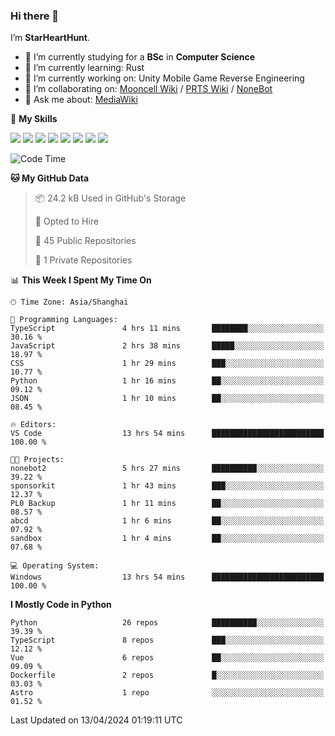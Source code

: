 ### Hi there 👋

I’m **StarHeartHunt**.

- 🏫 I’m currently studying for a **BSc** in **Computer Science**
- 🌱 I’m currently learning: Rust
- 🔭 I’m currently working on: Unity Mobile Game Reverse Engineering
- 👯 I’m collaborating on: [Mooncell Wiki](https://fgo.wiki/) / [PRTS Wiki](http://prts.wiki/) / [NoneBot](https://github.com/nonebot)
- 💬 Ask me about: [MediaWiki](https://www.mediawiki.org)

🌟 **My Skills**

![](https://img.shields.io/badge/-Python-3e74a2?style=flat-square&logo=Python&logoColor=fff)
![](https://img.shields.io/badge/-Node.js-339933?style=flat-square&logo=node.js&logoColor=fff)
![](https://img.shields.io/badge/-Vue-4fc08d?style=flat-square&logo=vue.js&logoColor=fff)
![](https://img.shields.io/badge/-React-2d98ce?style=flat-square&logo=React&logoColor=fff)
![](https://img.shields.io/badge/-TypeScript-3178C6?style=flat-square&logo=TypeScript&logoColor=fff)
![](https://img.shields.io/badge/-Docker-2496ED?style=flat-square&logo=Docker&logoColor=fff)
![](https://img.shields.io/badge/-Linux-000000?style=flat-square&logo=Linux&logoColor=fff)
![](https://img.shields.io/badge/-Dotnet-512bd4?style=flat-square&logo=.net&logoColor=fff)

<!--START_SECTION:waka-->
![Code Time](http://img.shields.io/badge/Code%20Time-954%20hrs%2047%20mins-blue)

**🐱 My GitHub Data** 

> 📦 24.2 kB Used in GitHub's Storage 
 > 
> 💼 Opted to Hire
 > 
> 📜 45 Public Repositories 
 > 
> 🔑 1 Private Repositories 
 > 
📊 **This Week I Spent My Time On** 

```text
🕑︎ Time Zone: Asia/Shanghai

💬 Programming Languages: 
TypeScript               4 hrs 11 mins       ████████░░░░░░░░░░░░░░░░░   30.16 % 
JavaScript               2 hrs 38 mins       █████░░░░░░░░░░░░░░░░░░░░   18.97 % 
CSS                      1 hr 29 mins        ███░░░░░░░░░░░░░░░░░░░░░░   10.77 % 
Python                   1 hr 16 mins        ██░░░░░░░░░░░░░░░░░░░░░░░   09.12 % 
JSON                     1 hr 10 mins        ██░░░░░░░░░░░░░░░░░░░░░░░   08.45 % 

🔥 Editors: 
VS Code                  13 hrs 54 mins      █████████████████████████   100.00 % 

🐱‍💻 Projects: 
nonebot2                 5 hrs 27 mins       ██████████░░░░░░░░░░░░░░░   39.22 % 
sponsorkit               1 hr 43 mins        ███░░░░░░░░░░░░░░░░░░░░░░   12.37 % 
PL0 Backup               1 hr 11 mins        ██░░░░░░░░░░░░░░░░░░░░░░░   08.57 % 
abcd                     1 hr 6 mins         ██░░░░░░░░░░░░░░░░░░░░░░░   07.92 % 
sandbox                  1 hr 4 mins         ██░░░░░░░░░░░░░░░░░░░░░░░   07.68 % 

💻 Operating System: 
Windows                  13 hrs 54 mins      █████████████████████████   100.00 % 
```

**I Mostly Code in Python** 

```text
Python                   26 repos            ██████████░░░░░░░░░░░░░░░   39.39 % 
TypeScript               8 repos             ███░░░░░░░░░░░░░░░░░░░░░░   12.12 % 
Vue                      6 repos             ██░░░░░░░░░░░░░░░░░░░░░░░   09.09 % 
Dockerfile               2 repos             █░░░░░░░░░░░░░░░░░░░░░░░░   03.03 % 
Astro                    1 repo              ░░░░░░░░░░░░░░░░░░░░░░░░░   01.52 % 
```




 Last Updated on 13/04/2024 01:19:11 UTC
<!--END_SECTION:waka-->
